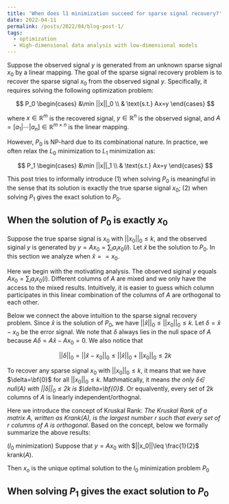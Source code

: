 ```yaml
---
title: 'When does l1 minimization succeed for sparse signal recovery?'
date: 2022-04-11
permalink: /posts/2022/04/blog-post-1/
tags:
  - optimization
  - High-dimensional data analysis with low-dimensional models
---
```


Suppose the observed signal $y$ is generated from an unknown sparse signal $x_0$ by a linear mapping.
The goal of the sparse signal recovery problem is to recover the sparse signal $x_0$ from the observed signal $y$.
Specifically, it requires solving the following optimization problem:

$$
P_0
\begin{cases}
&\min ||x||_0 \\ 
& \text{s.t.} Ax=y 
\end{cases}
$$

where $x\in\mathbb{R}^m$ is the recovered signal, $y\in\mathbb{R}^n$ is the observed signal, and $A=[a_1|\cdots|a_n]\in\mathbb{R}^{m\times n}$ is the linear mapping.
<!-- Many real-world applications require to solve the sparse signal recovery problem.
For example, we want to recover the true image ($x$) from a corrupted one ($y$). -->
However, $P_0$ is NP-hard due to its combinational nature. 
In practice, we often relax the $L_0$ minimization to $L_1$ minimization as:

$$
P_1
\begin{cases}
&\min ||x||_1 \\ 
& \text{s.t.} Ax=y 
\end{cases}
$$

This post tries to informally introduce 
(1)  when solving $P_0$ is meaningful in the sense that its solution is exactly the true sparse signal $x_0$;
(2) when solving $P_1$ gives the exact solution to $P_0$.

## When the solution of $P_0$ is exactly $x_0$

Suppose the true sparse signal is $x_0$ with $||x_0||_0\leq k$, and the observed siginal $y$ is generated by $y=Ax_0=\sum_i a_i x_0(i)$.
Let $\hat{x}$ be the solution to $P_0$. In this section we analyze when $\hat{x} == x_0$.

Here we begin with the motivating analysis. 
The observed siginal $y$ equals $Ax_0=\sum_i a_i x_0(i)$.
Different columns of $A$ are mixed and we only have the access to the mixed results.
Intuitively, it is easier to guess which column participates in this linear combination of the columns of $A$ are orthogonal to each other.

Below we connect the above intuition to the sparse signal recovery problem.
Since $\hat{x}$ is the solution of $P_0$, we have $||\hat{x}||_0 \leq ||x_0||_0\leq k$.
Let $\delta = \hat{x} - x_0$ be the error signal.
We note that $\delta$ always lies in the null space of $A$ because $A\delta=A\hat{x}-Ax_0=0$.
We also notice that

$$
||\delta||_0 = ||\hat{x} - x_0||_0 \leq ||\hat{x}||_0 + ||x_0||_0\leq 2k
$$

To recover any sparse signal $x_0$ with $||x_0||_0\leq k$, it means that we have $\delta=\bf{0}$ for all $||x_0||_0\leq k$.
Mathmatically, it means *the only $\delta\in$ null($A$) with $||\delta||_0 \leq 2k$ is $\delta=\bf{0}$*. Or equalvently, every set of $2k$ columns of $A$ is linearly independent/orthognal.

Here we introduce the concept of Kruskal Rank: *The Kruskal Rank of a matrix A, written as Krank(A), is the largest number r such that every set of r columns of A is orthogonal*.
Based on the concept, below we formally summarize the above results:


($l_0$ minimization) Suppose that $y=Ax_0$ with $||x_0||\leq \frac{1}{2}$ krank($A$).

Then $x_o$ is the unique optimal solution to the $l_0$ minimization problem $P_0$


<!-- Here we introduce the *mutual coherence* $\mu(A)$ as -->

<!-- $$
\mu(A) = \max_{i\neq j}|\langle \frac{a_i}{||a_i||_2}, \frac{a_j}{||a_j||_2} \rangle|.
$$

We note that $0 \leq \mu(A) \leq 1$ and  $\mu(A)=0$ when $A$ is an orthogornal matrix. -->

<!-- In fact, if $\mu(A)$ is small, then the smallest sigular value $\delta_{\min}$ is not far from the largest sigular value $\delta_{\max}$.
To see this, we have
$A^\top A=I+\Delta$, where $\Delta_{i,j}=\langle a_i, a_j\rangle$ for $i\neq j$ and $\Delta_{i,i}=0$. We note that 

$$
||\Delta||_2 \leq ||\Delta||_F
$$ -->

## When solving $P_1$ gives the exact solution to $P_0$
